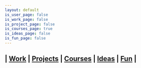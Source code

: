 ```yaml
---
layout: default
is_user_page: false
is_work_page: false
is_project_page: false
is_courses_page: true
is_ideas_page: false
is_fun_page: false
---
```


## | [Work](./work.html) | [Projects](./projects.html) | [Courses](./courses.html) | [Ideas](./ideas.html) | [Fun](./fun.html) |